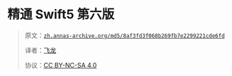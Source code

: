 # 精通 Swift5 第六版

> 原文：[`zh.annas-archive.org/md5/8af3fd3f068b269fb7e2299221cde6fd`](https://zh.annas-archive.org/md5/8af3fd3f068b269fb7e2299221cde6fd)
> 
> 译者：[飞龙](https://github.com/wizardforcel)
> 
> 协议：[CC BY-NC-SA 4.0](http://creativecommons.org/licenses/by-nc-sa/4.0/)